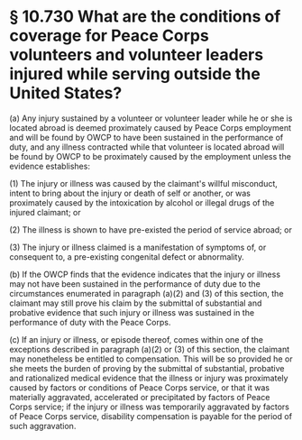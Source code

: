 # § 10.730   What are the conditions of coverage for Peace Corps volunteers and volunteer leaders injured while serving outside the United States?

(a) Any injury sustained by a volunteer or volunteer leader while he or she is located abroad is deemed proximately caused by Peace Corps employment and will be found by OWCP to have been sustained in the performance of duty, and any illness contracted while that volunteer is located abroad will be found by OWCP to be proximately caused by the employment unless the evidence establishes:


(1) The injury or illness was caused by the claimant's willful misconduct, intent to bring about the injury or death of self or another, or was proximately caused by the intoxication by alcohol or illegal drugs of the injured claimant; or


(2) The illness is shown to have pre-existed the period of service abroad; or


(3) The injury or illness claimed is a manifestation of symptoms of, or consequent to, a pre-existing congenital defect or abnormality.


(b) If the OWCP finds that the evidence indicates that the injury or illness may not have been sustained in the performance of duty due to the circumstances enumerated in paragraph (a)(2) and (3) of this section, the claimant may still prove his claim by the submittal of substantial and probative evidence that such injury or illness was sustained in the performance of duty with the Peace Corps.


(c) If an injury or illness, or episode thereof, comes within one of the exceptions described in paragraph (a)(2) or (3) of this section, the claimant may nonetheless be entitled to compensation. This will be so provided he or she meets the burden of proving by the submittal of substantial, probative and rationalized medical evidence that the illness or injury was proximately caused by factors or conditions of Peace Corps service, or that it was materially aggravated, accelerated or precipitated by factors of Peace Corps service; if the injury or illness was temporarily aggravated by factors of Peace Corps service, disability compensation is payable for the period of such aggravation.




